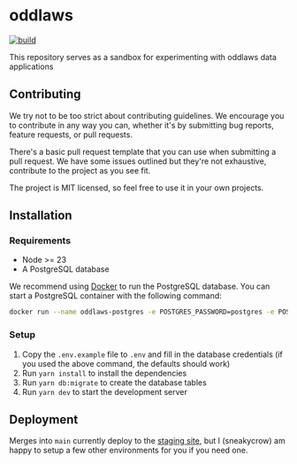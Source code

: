 # oddlaws

[![build](https://github.com/corvidaelabs/oddlaws/actions/workflows/build.yml/badge.svg)](https://github.com/corvidaelabs/oddlaws/actions/workflows/build.yml)

This repository serves as a sandbox for experimenting with oddlaws data applications

## Contributing

We try not to be too strict about contributing guidelines. We encourage you to contribute in any way you can,
whether it's by submitting bug reports, feature requests, or pull requests.

There's a basic pull request template that you can use when submitting a pull request. We have some issues outlined but
they're not exhaustive, contribute to the project as you see fit.

The project is MIT licensed, so feel free to use it in your own projects.

## Installation

### Requirements

- Node >= 23
- A PostgreSQL database

We recommend using [Docker](https://www.docker.com/) to run the PostgreSQL database. You can start a PostgreSQL container with
the following command:

```bash
docker run --name oddlaws-postgres -e POSTGRES_PASSWORD=postgres -e POSTGRES_DB=oddlaws -p 5432:5432 -d postgres
```

### Setup

1. Copy the `.env.example` file to `.env` and fill in the database credentials (if you used the above command, the defaults should work)
2. Run `yarn install` to install the dependencies
3. Run `yarn db:migrate` to create the database tables
4. Run `yarn dev` to start the development server

## Deployment

Merges into `main` currently deploy to the [staging site](https://oddlaws.sneakycrow.dev), but I (sneakycrow) am happy to setup a few other
environments for you if you need one.
